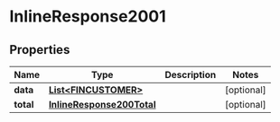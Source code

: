 

# InlineResponse2001

## Properties

Name | Type | Description | Notes
------------ | ------------- | ------------- | -------------
**data** | [**List&lt;FINCUSTOMER&gt;**](FINCUSTOMER.md) |  |  [optional]
**total** | [**InlineResponse200Total**](InlineResponse200Total.md) |  |  [optional]



